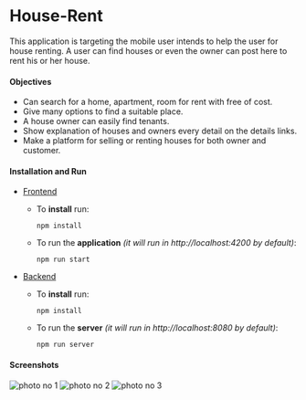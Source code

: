 # House-Rent

This application is targeting the mobile user intends to help the user for house renting. A user can find houses or even the owner can post here to rent his or her house.

#### Objectives

- Can search for a home, apartment, room for rent with free of cost.
- Give many options to find a suitable place.
- A house owner can easily find tenants.
- Show explanation of houses and owners every detail on the details links.
- Make a platform for selling or renting houses for both owner and customer.

#### Installation and Run

- [Frontend](https://github.com/rjarman/House-Rent/tree/master/frontend)

  - To **install** run:

    ```
    npm install
    ```

  - To run the **application** _(it will run in http://localhost:4200 by default)_:
    ```
    npm run start
    ```

- [Backend](https://github.com/rjarman/House-Rent/tree/master/backend)

  - To **install** run:

    ```
    npm install
    ```

  - To run the **server** _(it will run in http://localhost:8080 by default)_:
    ```
    npm run server
    ```

#### Screenshots

![photo no 1](https://drive.google.com/uc?export=view&id=1Fcupa1guHU2J0zPWUD0YPjZHB1f4KUaX)
![photo no 2](https://drive.google.com/uc?export=view&id=1HN6GclW4b2gN_TWwWty7U9i3uxlwuAWH)
![photo no 3](https://drive.google.com/uc?export=view&id=1gz0Dx1_3-cJAm4yFVpt3EY_oohqhI6n9)
